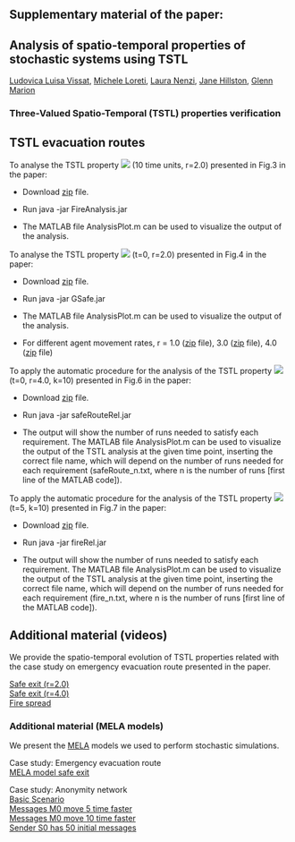 
## Supplementary material of the paper: <br />

## Analysis of spatio-temporal properties of stochastic systems using TSTL <br />

[Ludovica Luisa Vissat](http://homepages.inf.ed.ac.uk/s1372511/), [Michele Loreti](http://www.micheleloreti.com/), [Laura Nenzi](https://www.imtlucca.it/laura.nenzi), [Jane Hillston](	http://homepages.inf.ed.ac.uk/jeh), [Glenn Marion](	http://www.bioss.ac.uk/people/glenn.html)

### Three-Valued Spatio-Temporal (TSTL) properties verification

## TSTL evacuation routes <br />

To analyse the TSTL property **<img src="http://latex.codecogs.com/svg.latex?\psi_{safe}">** (10 time units, r=2.0) presented in Fig.3 in the paper: 

- Download [zip](https://github.com/LudovicaLV/EvacuationRoutes_Analysis/releases/download/V0.1beta/PsiSafe.zip) file. 

- Run java -jar FireAnalysis.jar 

- The MATLAB file AnalysisPlot.m can be used to visualize the output of the analysis.

To analyse the TSTL property **<img src="http://latex.codecogs.com/svg.latex?\psi_{safeRoute}">** (t=0, r=2.0) presented in Fig.4 in the paper: 

- Download [zip](https://github.com/LudovicaLV/EvacuationRoutes_Analysis/releases/download/V0.1beta/GSafe.zip) file. 

- Run java -jar GSafe.jar 

- The MATLAB file AnalysisPlot.m can be used to visualize the output of the analysis.

- For different agent movement rates, r = 1.0 ([zip](https://github.com/LudovicaLV/EvacuationRoutes_Analysis/releases/download/V0.1beta/GSafe1.zip) file), 3.0 ([zip](https://github.com/LudovicaLV/EvacuationRoutes_Analysis/releases/download/V0.1beta/GSafe3.zip) file), 4.0 ([zip](https://github.com/LudovicaLV/EvacuationRoutes_Analysis/releases/download/V0.1beta/GSafe4.zip) file)

To apply the automatic procedure for the analysis of the TSTL property **<img src="http://latex.codecogs.com/svg.latex?\psi_{safeRoute}">** (t=0, r=4.0, k=10) presented in Fig.6 in the paper:

- Download [zip](https://github.com/LudovicaLV/EvacuationRoutes_Analysis/releases/download/V0.1beta/safeRouteRel.zip) file. 

- Run java -jar safeRouteRel.jar 

- The output will show the number of runs needed to satisfy each requirement. The MATLAB file AnalysisPlot.m can be used to visualize the output of the TSTL analysis at the given time point, inserting the correct file name, which will depend on the number of runs needed for each requirement (safeRoute_n.txt, where n is the number of runs [first line of the MATLAB code]).

To apply the automatic procedure for the analysis of the TSTL property **<img src="http://latex.codecogs.com/svg.latex?\psi_{fire}">** (t=5, k=10) presented in Fig.7 in the paper:

- Download [zip](https://github.com/LudovicaLV/EvacuationRoutes_Analysis/releases/download/V0.1beta/fireRel.zip) file. 

- Run java -jar fireRel.jar 

- The output will show the number of runs needed to satisfy each requirement. The MATLAB file AnalysisPlot.m can be used to visualize the output of the TSTL analysis at the given time point, inserting the correct file name, which will depend on the number of runs needed for each requirement (fire_n.txt, where n is the number of runs [first line of the MATLAB code]).

## Additional material (videos) <br />
We provide the spatio-temporal evolution of TSTL properties related with the case study on emergency evacuation route presented in the paper. <br />

[Safe exit (r=2.0)](https://drive.google.com/open?id=0B6Jk3sy4LnqwM3RsOTI4QndHaDg)  <br />
[Safe exit (r=4.0)](https://drive.google.com/open?id=0B6Jk3sy4LnqwZ254NFF3d1U2VTg)  <br />
[Fire spread](https://drive.google.com/open?id=0B6Jk3sy4LnqwMnppWEc2YjJaeEU)  <br />

### Additional material (MELA models)
We present the [MELA](https://arxiv.org/abs/1610.08171) models we used to perform stochastic simulations.<br />

Case study: Emergency evacuation route<br />
[MELA model safe exit](https://ludovicalv.github.io/MELA2/)<br />

Case study: Anonymity network<br />
[Basic Scenario](https://ludovicalv.github.io/Basic/)<br />
[Messages M0 move 5 time faster](https://ludovicalv.github.io/5Faster/)<br />
[Messages M0 move 10 time faster](https://ludovicalv.github.io/10Faster/)<br />
[Sender S0 has 50 initial messages](https://ludovicalv.github.io/50Initial/)<br />
